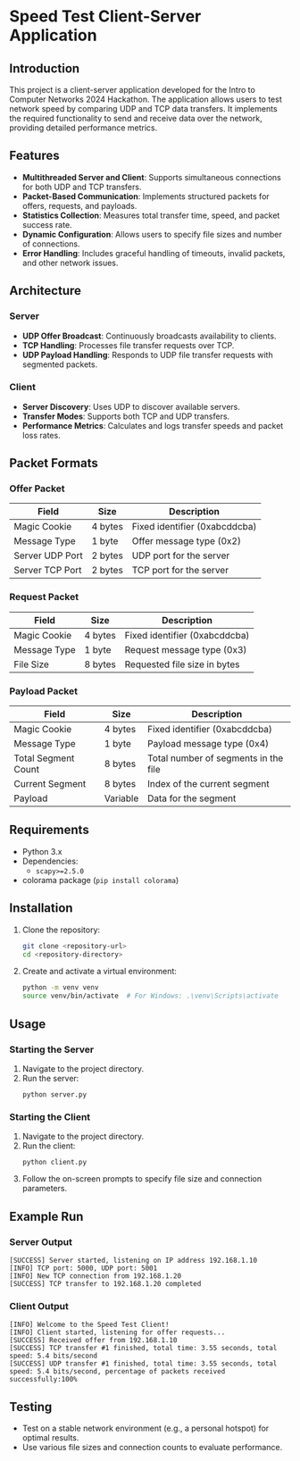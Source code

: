 # Speed Test Client-Server Application

## Introduction
This project is a client-server application developed for the Intro to Computer Networks 2024 Hackathon. The application allows users to test network speed by comparing UDP and TCP data transfers. It implements the required functionality to send and receive data over the network, providing detailed performance metrics.

## Features
- **Multithreaded Server and Client**: Supports simultaneous connections for both UDP and TCP transfers.
- **Packet-Based Communication**: Implements structured packets for offers, requests, and payloads.
- **Statistics Collection**: Measures total transfer time, speed, and packet success rate.
- **Dynamic Configuration**: Allows users to specify file sizes and number of connections.
- **Error Handling**: Includes graceful handling of timeouts, invalid packets, and other network issues.

## Architecture
### Server
- **UDP Offer Broadcast**: Continuously broadcasts availability to clients.
- **TCP Handling**: Processes file transfer requests over TCP.
- **UDP Payload Handling**: Responds to UDP file transfer requests with segmented packets.

### Client
- **Server Discovery**: Uses UDP to discover available servers.
- **Transfer Modes**: Supports both TCP and UDP transfers.
- **Performance Metrics**: Calculates and logs transfer speeds and packet loss rates.

## Packet Formats
### Offer Packet
| Field            | Size   | Description                         |
|------------------|--------|-------------------------------------|
| Magic Cookie     | 4 bytes | Fixed identifier (0xabcddcba)       |
| Message Type     | 1 byte  | Offer message type (0x2)            |
| Server UDP Port  | 2 bytes | UDP port for the server             |
| Server TCP Port  | 2 bytes | TCP port for the server             |

### Request Packet
| Field         | Size   | Description                      |
|---------------|--------|----------------------------------|
| Magic Cookie  | 4 bytes | Fixed identifier (0xabcddcba)    |
| Message Type  | 1 byte  | Request message type (0x3)       |
| File Size     | 8 bytes | Requested file size in bytes     |

### Payload Packet
| Field               | Size   | Description                          |
|---------------------|--------|--------------------------------------|
| Magic Cookie        | 4 bytes | Fixed identifier (0xabcddcba)        |
| Message Type        | 1 byte  | Payload message type (0x4)           |
| Total Segment Count | 8 bytes | Total number of segments in the file |
| Current Segment     | 8 bytes | Index of the current segment         |
| Payload             | Variable | Data for the segment                |

## Requirements
- Python 3.x
- Dependencies:
  - `scapy>=2.5.0`
- colorama package (`pip install colorama`)

## Installation
1. Clone the repository:
   ```bash
   git clone <repository-url>
   cd <repository-directory>
   ```
2. Create and activate a virtual environment:
   ```bash
   python -m venv venv
   source venv/bin/activate  # For Windows: .\venv\Scripts\activate
   ```

## Usage
### Starting the Server
1. Navigate to the project directory.
2. Run the server:
   ```
   python server.py
   ```

### Starting the Client
1. Navigate to the project directory.
2. Run the client:
   ```
   python client.py
   ```
3. Follow the on-screen prompts to specify file size and connection parameters.

## Example Run
### Server Output
```
[SUCCESS] Server started, listening on IP address 192.168.1.10
[INFO] TCP port: 5000, UDP port: 5001
[INFO] New TCP connection from 192.168.1.20
[SUCCESS] TCP transfer to 192.168.1.20 completed
```

### Client Output
```
[INFO] Welcome to the Speed Test Client!
[INFO] Client started, listening for offer requests...
[SUCCESS] Received offer from 192.168.1.10
[SUCCESS] TCP transfer #1 finished, total time: 3.55 seconds, total speed: 5.4 bits/second
[SUCCESS] UDP transfer #1 finished, total time: 3.55 seconds, total speed: 5.4 bits/second, percentage of packets received successfully:100%
```

## Testing
- Test on a stable network environment (e.g., a personal hotspot) for optimal results.
- Use various file sizes and connection counts to evaluate performance.
